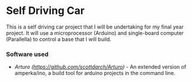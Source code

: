 # Self Driving Car
This is a self driving car project that I will be undertaking for my final year project. It will use a microprocessor (Arduino) and single-board computer (Parallella) to control a base that I will build.

### Software used
- *Arturo (https://github.com/scottdarch/Arturo)* - An extended version of amperka/ino, a build tool for arduino projects in the command line.
